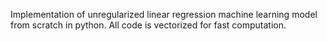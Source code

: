 Implementation of unregularized linear regression machine learning model from scratch in python. All code is vectorized for fast computation.
